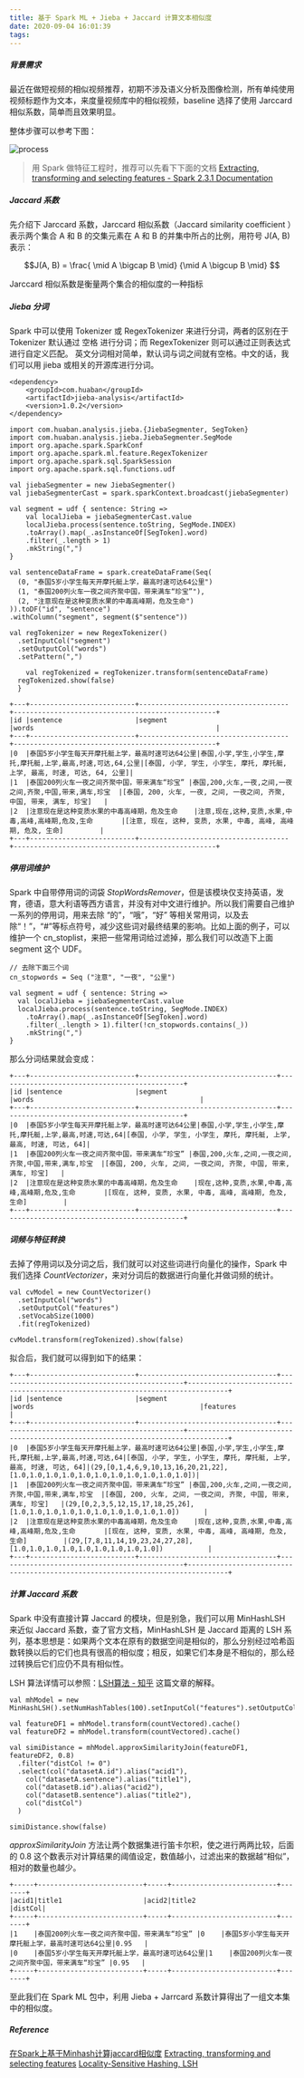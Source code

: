 ```yaml
---
title: 基于 Spark ML + Jieba + Jaccard 计算文本相似度
date: 2020-09-04 16:01:39
tags:
---
```


##### 背景需求

最近在做短视频的相似视频推荐，初期不涉及语义分析及图像检测，所有单纯使用视频标题作为文本，来度量视频库中的相似视频，baseline 选择了使用 Jarccard 相似系数，简单而且效果明显。

整体步骤可以参考下图：

![process](https://timeline229-image.oss-cn-hangzhou.aliyuncs.com/sparkml-jieba-jaccard-similarity/process.png)

> 用 Spark 做特征工程时，推荐可以先看下下面的文档
[Extracting, transforming and selecting features - Spark 2.3.1 Documentation](https://spark.apache.org/docs/2.3.1/ml-features.html)

<!--more-->

##### Jaccard 系数

先介绍下 Jarccard 系数，Jarccard 相似系数（Jaccard similarity coefficient ）表示两个集合 A 和 B 的交集元素在 A 和 B 的并集中所占的比例，用符号 J(A, B) 表示：

$$J(A, B) = \frac{ \mid A \bigcap B \mid} {\mid A \bigcup B \mid} $$

Jarccard 相似系数是衡量两个集合的相似度的一种指标

##### Jieba 分词

Spark 中可以使用 Tokenizer 或 RegexTokenizer 来进行分词，两者的区别在于 Tokenizer 默认通过 空格 进行分词；而 RegexTokenizer 则可以通过正则表达式进行自定义匹配。
英文分词相对简单，默认词与词之间就有空格。中文的话，我们可以用 jieba 或相关的开源库进行分词。

```
<dependency>
    <groupId>com.huaban</groupId>
    <artifactId>jieba-analysis</artifactId>
    <version>1.0.2</version>
</dependency>
```

```
import com.huaban.analysis.jieba.{JiebaSegmenter, SegToken}
import com.huaban.analysis.jieba.JiebaSegmenter.SegMode
import org.apache.spark.SparkConf
import org.apache.spark.ml.feature.RegexTokenizer
import org.apache.spark.sql.SparkSession
import org.apache.spark.sql.functions.udf

val jiebaSegmenter = new JiebaSegmenter()
val jiebaSegmenterCast = spark.sparkContext.broadcast(jiebaSegmenter)

val segment = udf { sentence: String =>
	val localJieba = jiebaSegmenterCast.value
	localJieba.process(sentence.toString, SegMode.INDEX)
    .toArray().map(_.asInstanceOf[SegToken].word)
    .filter(_.length > 1)
    .mkString(",")
}

val sentenceDataFrame = spark.createDataFrame(Seq(
  (0, "泰国5岁小学生每天开摩托艇上学，最高时速可达64公里")
  (1, "泰国200列火车一夜之间齐聚中国，带来满车“珍宝”"),
  (2, "注意现在是这种变质水果的中毒高峰期，危及生命")
)).toDF("id", "sentence")
.withColumn("segment", segment($"sentence"))

val regTokenizer = new RegexTokenizer()
  .setInputCol("segment")
  .setOutputCol("words")
  .setPattern(",")

	val regTokenized = regTokenizer.transform(sentenceDataFrame)
  regTokenized.show(false)
  }
```

```
+---+--------------------------+-------------------------------------+--------------------------------------------------+
|id |sentence                  |segment                              |words                                             |
+---+--------------------------+-------------------------------------+--------------------------------------------------+
|0  |泰国5岁小学生每天开摩托艇上学，最高时速可达64公里|泰国,小学,学生,小学生,摩托,摩托艇,上学,最高,时速,可达,64,公里|[泰国, 小学, 学生, 小学生, 摩托, 摩托艇, 上学, 最高, 时速, 可达, 64, 公里]|
|1  |泰国200列火车一夜之间齐聚中国，带来满车“珍宝” |泰国,200,火车,一夜,之间,一夜之间,齐聚,中国,带来,满车,珍宝  |[泰国, 200, 火车, 一夜, 之间, 一夜之间, 齐聚, 中国, 带来, 满车, 珍宝]   |
|2  |注意现在是这种变质水果的中毒高峰期，危及生命    |注意,现在,这种,变质,水果,中毒,高峰,高峰期,危及,生命       |[注意, 现在, 这种, 变质, 水果, 中毒, 高峰, 高峰期, 危及, 生命]         |
+---+--------------------------+-------------------------------------+--------------------------------------------------+
```

##### 停用词维护

Spark 中自带停用词的词袋 *StopWordsRemover*，但是该模块仅支持英语，发育，德语，意大利语等西方语言，并没有对中文进行维护。所以我们需要自己维护一系列的停用词，用来去除 “的”，“哦”，“好” 等相关常用词，以及去除“！”，“#”等标点符号，减少这些词对最终结果的影响。比如上面的例子，可以维护一个 cn_stoplist，来把一些常用词给过滤掉，那么我们可以改造下上面 segment 这个 UDF。

```
// 去除下面三个词
cn_stopwords = Seq ("注意", "一夜", "公里")

val segment = udf { sentence: String =>
  val localJieba = jiebaSegmenterCast.value
  localJieba.process(sentence.toString, SegMode.INDEX)
    .toArray().map(_.asInstanceOf[SegToken].word)
    .filter(_.length > 1).filter(!cn_stopwords.contains(_))
    .mkString(",")
}
```

那么分词结果就会变成：

```
+---+--------------------------+----------------------------------+----------------------------------------------+
|id |sentence                  |segment                           |words                                         |
+---+--------------------------+----------------------------------+----------------------------------------------+
|0  |泰国5岁小学生每天开摩托艇上学，最高时速可达64公里|泰国,小学,学生,小学生,摩托,摩托艇,上学,最高,时速,可达,64|[泰国, 小学, 学生, 小学生, 摩托, 摩托艇, 上学, 最高, 时速, 可达, 64]|
|1  |泰国200列火车一夜之间齐聚中国，带来满车“珍宝” |泰国,200,火车,之间,一夜之间,齐聚,中国,带来,满车,珍宝  |[泰国, 200, 火车, 之间, 一夜之间, 齐聚, 中国, 带来, 满车, 珍宝]   |
|2  |注意现在是这种变质水果的中毒高峰期，危及生命    |现在,这种,变质,水果,中毒,高峰,高峰期,危及,生命       |[现在, 这种, 变质, 水果, 中毒, 高峰, 高峰期, 危及, 生命]         |
+---+--------------------------+----------------------------------+----------------------------------------------+
```

##### 词频与特征转换

去掉了停用词以及分词之后，我们就可以对这些词进行向量化的操作，Spark 中我们选择 *CountVectorizer*，来对分词后的数据进行向量化并做词频的统计。

```
val cvModel = new CountVectorizer()
  .setInputCol("words")
  .setOutputCol("features")
  .setVocabSize(1000)
  .fit(regTokenized)

cvModel.transform(regTokenized).show(false)
```

拟合后，我们就可以得到如下的结果：

```
+---+--------------------------+----------------------------------+----------------------------------------------+--------------------------------------------------------------------------------+
|id |sentence                  |segment                           |words                                         |features                                                                        |
+---+--------------------------+----------------------------------+----------------------------------------------+--------------------------------------------------------------------------------+
|0  |泰国5岁小学生每天开摩托艇上学，最高时速可达64公里|泰国,小学,学生,小学生,摩托,摩托艇,上学,最高,时速,可达,64|[泰国, 小学, 学生, 小学生, 摩托, 摩托艇, 上学, 最高, 时速, 可达, 64]|(29,[0,1,4,6,9,10,13,16,20,21,22],[1.0,1.0,1.0,1.0,1.0,1.0,1.0,1.0,1.0,1.0,1.0])|
|1  |泰国200列火车一夜之间齐聚中国，带来满车“珍宝” |泰国,200,火车,之间,一夜之间,齐聚,中国,带来,满车,珍宝  |[泰国, 200, 火车, 之间, 一夜之间, 齐聚, 中国, 带来, 满车, 珍宝]   |(29,[0,2,3,5,12,15,17,18,25,26],[1.0,1.0,1.0,1.0,1.0,1.0,1.0,1.0,1.0,1.0])      |
|2  |注意现在是这种变质水果的中毒高峰期，危及生命    |现在,这种,变质,水果,中毒,高峰,高峰期,危及,生命       |[现在, 这种, 变质, 水果, 中毒, 高峰, 高峰期, 危及, 生命]         |(29,[7,8,11,14,19,23,24,27,28],[1.0,1.0,1.0,1.0,1.0,1.0,1.0,1.0,1.0])           |
+---+--------------------------+----------------------------------+----------------------------------------------+--------------------------------------------------------------------------------+
```

##### 计算 Jaccard 系数

Spark 中没有直接计算 Jaccard 的模块，但是别急，我们可以用 MinHashLSH 来近似 Jaccard 系数，查了官方文档，MinHashLSH 是 Jaccard 距离的 LSH 系列，基本思想是：如果两个文本在原有的数据空间是相似的，那么分别经过哈希函数转换以后的它们也具有很高的相似度；相反，如果它们本身是不相似的，那么经过转换后它们应仍不具有相似性。

LSH 算法详情可以参照：[LSH算法 - 知乎](https://zhuanlan.zhihu.com/p/108181478) 这篇文章的解释。

```
val mhModel = new MinHashLSH().setNumHashTables(100).setInputCol("features").setOutputCol("hashValues").fit(vectorizedDF)

val featureDF1 = mhModel.transform(countVectored).cache()
val featureDF2 = mhModel.transform(countVectored).cache()

val simiDistance = mhModel.approxSimilarityJoin(featureDF1, featureDF2, 0.8)
  .filter("distCol != 0")
  .select(col("datasetA.id").alias("acid1"),
    col("datasetA.sentence").alias("title1"),
    col("datasetB.id").alias("acid2"),
    col("datasetB.sentence").alias("title2"),
    col("distCol")
  )

simiDistance.show(false)
```

*approxSimilarityJoin* 方法让两个数据集进行笛卡尔积，使之进行两两比较，后面的 0.8 这个数表示对计算结果的阈值设定，数值越小，过滤出来的数据越“相似”，相对的数量也越少。

```
+-----+--------------------------+-----+--------------------------+-------+
|acid1|title1                    |acid2|title2                    |distCol|
+-----+--------------------------+-----+--------------------------+-------+
|1    |泰国200列火车一夜之间齐聚中国，带来满车“珍宝” |0    |泰国5岁小学生每天开摩托艇上学，最高时速可达64公里|0.95   |
|0    |泰国5岁小学生每天开摩托艇上学，最高时速可达64公里|1    |泰国200列火车一夜之间齐聚中国，带来满车“珍宝” |0.95   |
+-----+--------------------------+-----+--------------------------+-------+
```

至此我们在 Spark ML 包中，利用 Jieba + Jarrcard 系数计算得出了一组文本集中的相似度。

##### Reference

[在Spark上基于Minhash计算jaccard相似度](https://codeleading.com/article/66234289394/)
[Extracting, transforming and selecting features](https://spark.apache.org/docs/3.0.0/ml-features.html#minhash-for-jaccard-distance)
[Locality-Sensitive Hashing, LSH](https://zhuanlan.zhihu.com/p/108181478)